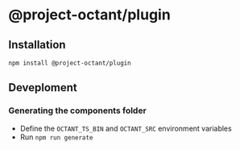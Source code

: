 # @project-octant/plugin

## Installation

    npm install @project-octant/plugin

## Deveploment

### Generating the components folder

- Define the `OCTANT_TS_BIN` and `OCTANT_SRC` environment variables
- Run `npm run generate`
